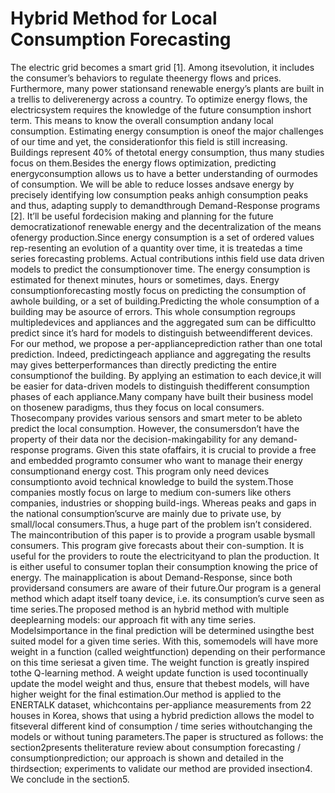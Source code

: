 # Hybrid Method for Local Consumption Forecasting

The  electric  grid  becomes  a  smart  grid  [1].  Among  itsevolution, it includes the consumer’s behaviors to regulate theenergy  flows  and  prices.  Furthermore,  many  power  stationsand  renewable  energy’s  plants  are  built  in  a  trellis  to  deliverenergy across a country. To optimize energy flows, the electricsystem  requires  the  knowledge  of  the  future  consumption  inshort term. This means to know the overall consumption andany local consumption. Estimating energy consumption is oneof the major challenges of our time and yet, the considerationfor this field is still increasing. Buildings represent 40% of thetotal energy consumption, thus many studies focus on them.Besides  the  energy  flows  optimization,  predicting  energyconsumption  allows  us  to  have  a better  understanding  of  ourmodes of consumption. We will be able to reduce losses andsave energy by precisely identifying low consumption peaks anhigh consumption peaks and thus, adapting supply to demandthrough  Demand-Response  programs  [2].  It’ll  be  useful  fordecision  making  and  planning  for  the  future  democratizationof renewable energy and the decentralization of the means ofenergy production.Since  energy  consumption  is  a  set  of  ordered  values  rep-resenting  an  evolution  of  a  quantity  over  time,  it  is  treatedas a time series forecasting problems. Actual contributions inthis  field  use  data  driven  models  to  predict  the  consumptionover   time.   The   energy   consumption   is   estimated   for   thenext minutes, hours or sometimes, days. Energy consumptionforecasting  mostly  focus  on  predicting  the  consumption  of  awhole building, or a set of building.Predicting  the  whole  consumption  of  a  building  may  be  asource  of  errors.  This  whole  consumption  regroups  multipledevices and appliances and the aggregated sum can be difficultto  predict  since  it’s  hard  for  models  to  distinguish  betweendifferent devices. For our method, we propose a per-applianceprediction rather than one total prediction. Indeed, predictingeach  appliance  and  aggregating  the  results  may  gives  betterperformances  than  directly  predicting  the  entire  consumptionof  the  building.  By  applying  an  estimation  to  each  device,it  will  be  easier  for  data-driven  models  to  distinguish  thedifferent consumption phases of each appliance.Many  company  have  built  their  business  model  on  thosenew  paradigms,  thus  they  focus  on  local  consumers.  Thosecompany provides various sensors and smart meter to be ableto  predict  the  local  consumption.  However,  the  consumersdon’t have the property of their data nor the decision-makingability for any demand-response programs. Given this state ofaffairs, it is crucial to provide a free and embedded programto  consumer  who  want  to  manage  their  energy  consumptionand energy cost. This program only need devices consumptionto avoid technical knowledge to build the system.Those  companies  mostly  focus  on  large  to  medium  con-sumers  like  others  companies,  industries  or  shopping  build-ings.  Whereas  peaks  and  gaps  in  the  national  consumption’scurve are mainly due to private use, by small/local consumers.Thus, a huge part of the problem isn’t considered. The maincontribution  of  this  paper  is  to  provide  a  program  usable  bysmall consumers. This program give forecasts about their con-sumption. It is useful for the providers to route the electricityand to plan the production. It is either useful to consumer toplan their consumption knowing the price of energy. The mainapplication  is  about  Demand-Response,  since  both  providersand consumers are aware of their future.Our  program  is  a  general  method  which  adapt  itself  toany  device,  i.e.  its  consumption’s  curve  seen  as  time  series.The proposed method is an hybrid method with multiple deeplearning models: our approach fit with any time series. Modelsimportance  in  the  final  prediction  will  be  determined  usingthe best suited model for a given time series. With this, somemodels  will  have  more  weight  in  a  function  (called  weightfunction) depending on their performance on this time seriesat  a  given  time.  The  weight  function  is  greatly  inspired  tothe  Q-learning  method.  A  weight  update  function  is  used  tocontinually update the model weight and thus, ensure that thebest models, will have higher weight for the final estimation.Our  method  is  applied  to  the  ENERTALK  dataset,  whichcontains per-appliance measurements from 22 houses in Korea,
shows  that  using  a  hybrid  prediction  allows  the  model  to  fitseveral  different  kind  of  consumption  /  time  series  withoutchanging the models or without tuning parameters.The paper is structured as follows: the section2presents theliterature review about consumption forecasting / consumptionprediction;  our  approach  is  shown  and  detailed  in  the  thirdsection;  experiments  to  validate  our  method  are  provided  insection4. We conclude in the section5.